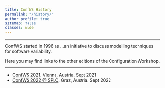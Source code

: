 ```yaml
---
title: ConfWS History
permalink: "/history/"
author_profile: true
sitemap: false
classes: wide
---
```


---
ConfWS started in 1996 as ...an initiative to discuss modelling techniques for software variability. 

Here you may find links to the other editions of the Configuration Workshop.

---

- [ConfWS 2021](https://confws21.ist.tugraz.at/). Vienna, Austria. Sept 2021
- [ConfWS 2022 @ SPLC](https://confws22.ist.tugraz.at/). Graz, Austria. Sept 2022 
